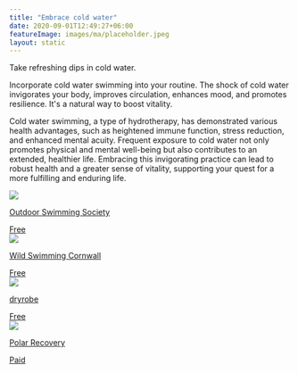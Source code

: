 ```yaml
---
title: "Embrace cold water"
date: 2020-09-01T12:49:27+06:00
featureImage: images/ma/placeholder.jpeg
layout: static
---
```


Take refreshing dips in cold water.

Incorporate cold water swimming into your routine. The shock of cold water invigorates your body, improves circulation, enhances mood, and promotes resilience. It's a natural way to boost vitality.

Cold water swimming, a type of hydrotherapy, has demonstrated various health advantages, such as heightened immune function, stress reduction, and enhanced mental acuity. Frequent exposure to cold water not only promotes physical and mental well-being but also contributes to an extended, healthier life. Embracing this invigorating practice can lead to robust health and a greater sense of vitality, supporting your quest for a more fulfilling and enduring life.

<a class="ma-link" href="https://www.outdoorswimmingsociety.com/embracing-cold-tips-immersion/"><div class="ma-card ma-card-Health"><div class="ma-icon"><img src ="/images/Icon-check - health - opacity.svg"/></div><div class="ma-name"><p>Outdoor Swimming Society</p></div><div class="ma-paid-text"><span>Free</span></div></div></a><a class="ma-link" href="https://www.wildswimmingcornwall.co.uk/blog/cold-water-immersionwhy-is-it-good-for-you"><div class="ma-card ma-card-Health"><div class="ma-icon"><img src ="/images/Icon-check - health - opacity.svg"/></div><div class="ma-name"><p>Wild Swimming Cornwall</p></div><div class="ma-paid-text"><span>Free</span></div></div></a><a class="ma-link" href="https://dryrobe.com/blogs/latest-news/tips-for-embracing-cold-water-swimming-the-happy-pear"><div class="ma-card ma-card-Health"><div class="ma-icon"><img src ="/images/Icon-check - health - opacity.svg"/></div><div class="ma-name"><p>dryrobe</p></div><div class="ma-paid-text"><span>Free</span></div></div></a><a class="ma-link" href="https://polar-recovery.com/"><div class="ma-card ma-card-Health"><div class="ma-icon"><img src ="/images/Icon-pound - health - opacity.svg"/></div><div class="ma-name"><p>Polar Recovery</p></div><div class="ma-paid-text"><span>Paid</span></div></div></a>  

<br/><br/>






